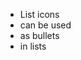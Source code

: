 <ul class="fa-ul">
  <li><i class="fa-li fa fa-check-square"></i>List icons</li>
  <li><i class="fa-li fa fa-check-square"></i>can be used</li>
  <li><i class="fa-li fa fa-spinner fa-spin"></i>as bullets</li>
  <li><i class="fa-li fa fa-square"></i>in lists</li>
</ul>


